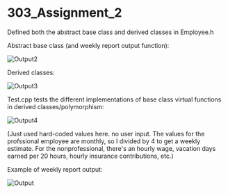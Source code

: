 # 303_Assignment_2

Defined both the abstract base class and derived classes in Employee.h

Abstract base class (and weekly report output function):

![Output2](https://user-images.githubusercontent.com/90845996/196591038-c1463f61-e353-49ed-ad5e-eca3a53aa81c.png)

Derived classes:

![Output3](https://user-images.githubusercontent.com/90845996/196591058-e7610f9c-e2e9-4bad-90d7-798416a87ab8.png)

Test.cpp tests the different implementations of base class virtual functions in derived classes/polymorphism:

![Output4](https://user-images.githubusercontent.com/90845996/196591185-add348b8-c423-4c89-b9b8-3d707362b376.png)

(Just used hard-coded values here. no user input. The values for the profssional employee are monthly, so I divided by 4 to get a weekly estimate. For the nonprofessional, there's an hourly wage, vacation days earned per 20 hours, hourly insurance contributions, etc.)

Example of weekly report output:

![Output](https://user-images.githubusercontent.com/90845996/196352152-08249256-8c4f-421a-9382-9aac83a9eaa5.png)
